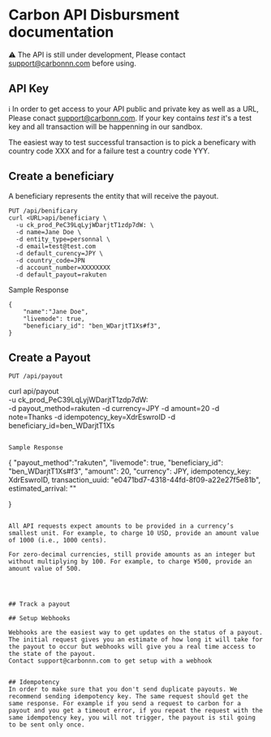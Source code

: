 # Carbon API Disbursment documentation
:warning: The API is still under development, Please contact support@carbonnn.com before using.

## API Key
:information_source: In order to get access to your API public and private key as well as a URL, Please conact support@carbonn.com.
If your key contains _test_ it's a test key and all transaction will be happenning in our sandbox.

The easiest way to test successful transaction is to pick a beneficary with country code XXX and for a failure test a country code YYY.

## Create a beneficiary
A beneficiary represents the entity that will receive the payout.

```
PUT /api/benificary
curl <URL>api/beneficiary \
  -u ck_prod_PeC39LqLyjWDarjtT1zdp7dW: \
  -d name=Jane Doe \
  -d entity_type=personnal \
  -d email=test@test.com
  -d default_curency=JPY \
  -d country_code=JPN
  -d account_number=XXXXXXXX
  -d default_payout=rakuten
```

Sample Response

```
{
    "name":"Jane Doe",
    "livemode": true,
    "beneficiary_id": "ben_WDarjtT1Xs#f3",
}

```

## Create a Payout
```
PUT /api/payout

```
curl <URL>api/payout \
    -u ck_prod_PeC39LqLyjWDarjtT1zdp7dW: \
    -d payout_method=rakuten
    -d currency=JPY
    -d amount=20
    -d note=Thanks
    -d idempotency_key=XdrEswroID
    -d beneficiary_id=ben_WDarjtT1Xs
```

Sample Response

```
{
    "payout_method":"rakuten",
    "livemode": true,
    "beneficiary_id": "ben_WDarjtT1Xs#f3",
    "amount": 20,
    "currency": JPY,
    idempotency_key: XdrEswroID,
    transaction_uuid: "e0471bd7-4318-44fd-8f09-a22e27f5e81b",
    estimated_arrival: ""

}

```

All API requests expect amounts to be provided in a currency’s smallest unit. For example, to charge 10 USD, provide an amount value of 1000 (i.e., 1000 cents).

For zero-decimal currencies, still provide amounts as an integer but without multiplying by 100. For example, to charge ¥500, provide an amount value of 500.




## Track a payout

## Setup Webhooks

Webhooks are the easiest way to get updates on the status of a payout. The initial request gives you an estimate of how long it will take for the payout to occur but webhooks will give you a real time access to the state of the payout.
Contact support@carbonnn.com to get setup with a webhook


## Idempotency
In order to make sure that you don't send duplicate payouts. We recommend sending idempotency key. The same request should get the same response. For example if you send a request to carbon for a payout and you get a timeout error, if you repeat the request with the same idempotency key, you will not trigger, the payout is stil going to be sent only once.


